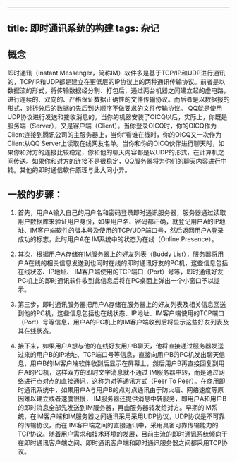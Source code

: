 ---------------------
title: 即时通讯系统的构建
tags: 杂记
---------------------

## 概念
即时通讯（Instant Messenger，简称IM）软件多是基于TCP/IP和UDP进行通讯的，TCP/IP和UDP都是建立在更低层的IP协议上的两种通讯传输协议。前者是以数据流的形式，将传输数据经分割、打包后，通过两台机器之间建立起的虚电路，进行连续的、双向的、严格保证数据正确性的文件传输协议。而后者是以数据报的形式，对拆分后的数据的先后到达顺序不做要求的文件传输协议。
QQ就是使用UDP协议进行发送和接收消息的。当你的机器安装了OICQ以后，实际上，你既是服务端（Server），又是客户端（Client）。当你登录OICQ时，你的OICQ作为Client连接到腾讯公司的主服务器上，当你“看谁在线时，你的OICQ又一次作为Client从QQ Server上读取在线网友名单。当你和你的OICQ伙伴进行聊天时，如果你和对方的连接比较稳定，你和他的聊天内容都是以UDP的形式，在计算机之间传送。如果你和对方的连接不是很稳定，QQ服务器将为你们的聊天内容进行中转。其他的即时通信软件原理与此大同小异。

## 一般的步骤：
    
1. 首先，用户A输入自己的用户名和密码登录即时通讯服务器，服务器通过读取用户数据库来验证用户身份，如果用户名、密码都正确，就登记用户A的IP地址、IM客户端软件的版本号及使用的TCP/UDP端口号，然后返回用户A登录成功的标志，此时用户A在 IM系统中的状态为在线（Online Presence）。

2. 其次，根据用户A存储在IM服务器上的好友列表（Buddy List），服务器将用户A在线的相关信息发送到也同时在线的即时通讯好友的PC机，这些信息包括在线状态、IP地址、 IM客户端使用的TCP端口（Port）号等，即时通讯好友PC机上的即时通讯软件收到此信息后将在PC桌面上弹出一个小窗口予以提示。

3. 第三步，即时通讯服务器把用户A存储在服务器上的好友列表及相关信息回送到他的PC机，这些信息包括也在线状态、IP地址、IM客户端使用的TCP端口（Port）号等信息，用户A的PC机上的IM客户端收到后将显示这些好友列表及其在线状态。

4. 接下来，如果用户A想与他的在线好友用户B聊天，他将直接通过服务器发送过来的用户B的IP地址、TCP端口号等信息，直接向用户B的PC机发出聊天信息，用户B的IM客户端软件收到后显示在屏幕上，然后用户B再直接回复到用户A的PC机，这样双方的即时文字消息就不通过 IM服务器中转，而是通过网络进行点对点的直接通讯，这称为对等通讯方式（Peer To Peer）。在商用即时通讯系统中，如果用户A与用户B的点对点通讯由于防火墙、网络速度等原因难以建立或者速度很慢， IM服务器还提供消息中转服务，即用户A和用户B的即时消息全部先发送到IM服务器，再由服务器转发给对方。早期的IM系统，在IM客户端和IM服务器之间通讯采用采用UDP协议，UDP协议是不可靠的传输协议，而在 IM客户端之间的直接通讯中，采用具备可靠传输能力的TCP协议。随着用户需求和技术环境的发展，目前主流的即时通讯系统倾向于在即时通讯客户端之间、即时通讯客户端和即时通讯服务器之间都采用TCP协议。
